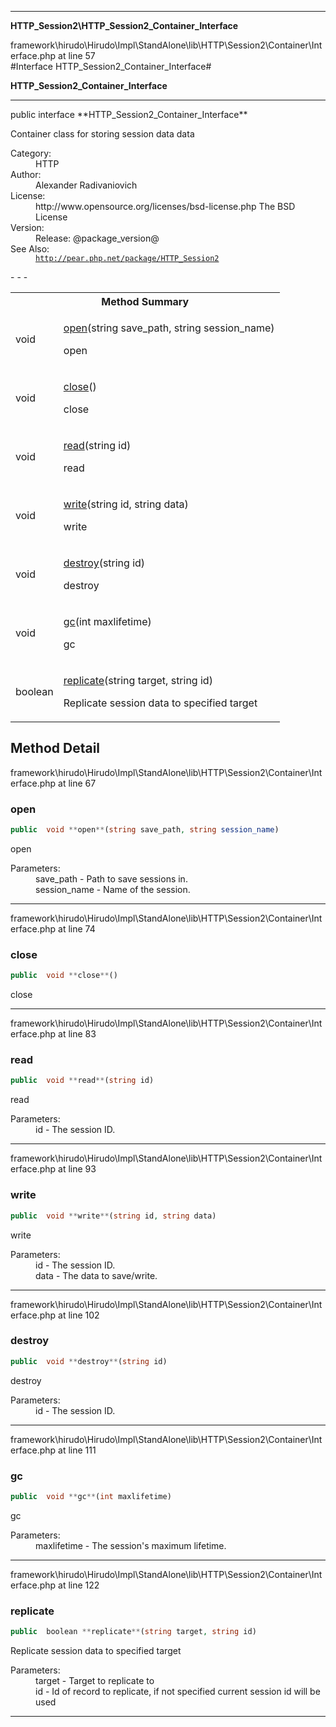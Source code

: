- - -

**HTTP_Session2\HTTP_Session2_Container_Interface**
<div class="location">framework\hirudo\Hirudo\Impl\StandAlone\lib\HTTP\Session2\Container\Interface.php at line 57</div>
#Interface HTTP_Session2_Container_Interface#

**HTTP_Session2_Container_Interface**


- - -

<p class="signature">public  interface **HTTP_Session2_Container_Interface**</p>

<div class="comment" id="overview_description"><p>Container class for storing session data data</p></div>

<dl>
<dt>Category:</dt>
<dd>HTTP</dd>
<dt>Author:</dt>
<dd>Alexander Radivaniovich <info@wwwlab.net></dd>
<dt>License:</dt>
<dd>http://www.opensource.org/licenses/bsd-license.php The BSD License</dd>
<dt>Version:</dt>
<dd>Release: @package_version@</dd>
<dt>See Also:</dt>
<dd><code><a href="http://pear.php.net/package/HTTP_Session2">http://pear.php.net/package/HTTP_Session2</a></code></dd>
</dl>
- - -

<table id="summary_method">
<tr><th colspan="2">Method Summary</th></tr>
<tr>
<td class="type"> void</td>
<td class="description"><p class="name"><a href="#open">open</a>(string save_path, string session_name)</p><p class="description">open</p></td>
</tr>
<tr>
<td class="type"> void</td>
<td class="description"><p class="name"><a href="#close">close</a>()</p><p class="description">close</p></td>
</tr>
<tr>
<td class="type"> void</td>
<td class="description"><p class="name"><a href="#read">read</a>(string id)</p><p class="description">read</p></td>
</tr>
<tr>
<td class="type"> void</td>
<td class="description"><p class="name"><a href="#write">write</a>(string id, string data)</p><p class="description">write</p></td>
</tr>
<tr>
<td class="type"> void</td>
<td class="description"><p class="name"><a href="#destroy">destroy</a>(string id)</p><p class="description">destroy</p></td>
</tr>
<tr>
<td class="type"> void</td>
<td class="description"><p class="name"><a href="#gc">gc</a>(int maxlifetime)</p><p class="description">gc</p></td>
</tr>
<tr>
<td class="type"> boolean</td>
<td class="description"><p class="name"><a href="#replicate">replicate</a>(string target, string id)</p><p class="description">Replicate session data to specified target</p></td>
</tr>
</table>

<h2 id="detail_method">Method Detail</h2>
<div class="location">framework\hirudo\Hirudo\Impl\StandAlone\lib\HTTP\Session2\Container\Interface.php at line 67</div>
<h3 id="open()">open</h3>

```php
public  void **open**(string save_path, string session_name)
```
<div class="details">
<p>open</p><dl>
<dt>Parameters:</dt>
<dd>save_path - Path to save sessions in.</dd>
<dd>session_name - Name of the session.</dd>
</dl>
</div>

- - -

<div class="location">framework\hirudo\Hirudo\Impl\StandAlone\lib\HTTP\Session2\Container\Interface.php at line 74</div>
<h3 id="close()">close</h3>

```php
public  void **close**()
```
<div class="details">
<p>close</p></div>

- - -

<div class="location">framework\hirudo\Hirudo\Impl\StandAlone\lib\HTTP\Session2\Container\Interface.php at line 83</div>
<h3 id="read()">read</h3>

```php
public  void **read**(string id)
```
<div class="details">
<p>read</p><dl>
<dt>Parameters:</dt>
<dd>id - The session ID.</dd>
</dl>
</div>

- - -

<div class="location">framework\hirudo\Hirudo\Impl\StandAlone\lib\HTTP\Session2\Container\Interface.php at line 93</div>
<h3 id="write()">write</h3>

```php
public  void **write**(string id, string data)
```
<div class="details">
<p>write</p><dl>
<dt>Parameters:</dt>
<dd>id - The session ID.</dd>
<dd>data - The data to save/write.</dd>
</dl>
</div>

- - -

<div class="location">framework\hirudo\Hirudo\Impl\StandAlone\lib\HTTP\Session2\Container\Interface.php at line 102</div>
<h3 id="destroy()">destroy</h3>

```php
public  void **destroy**(string id)
```
<div class="details">
<p>destroy</p><dl>
<dt>Parameters:</dt>
<dd>id - The session ID.</dd>
</dl>
</div>

- - -

<div class="location">framework\hirudo\Hirudo\Impl\StandAlone\lib\HTTP\Session2\Container\Interface.php at line 111</div>
<h3 id="gc()">gc</h3>

```php
public  void **gc**(int maxlifetime)
```
<div class="details">
<p>gc</p><dl>
<dt>Parameters:</dt>
<dd>maxlifetime - The session's maximum lifetime.</dd>
</dl>
</div>

- - -

<div class="location">framework\hirudo\Hirudo\Impl\StandAlone\lib\HTTP\Session2\Container\Interface.php at line 122</div>
<h3 id="replicate()">replicate</h3>

```php
public  boolean **replicate**(string target, string id)
```
<div class="details">
<p>Replicate session data to specified target</p><dl>
<dt>Parameters:</dt>
<dd>target - Target to replicate to</dd>
<dd>id - Id of record to replicate, if not specified current session id will be used</dd>
</dl>
</div>

- - -

